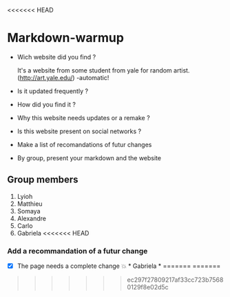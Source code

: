 <<<<<<< HEAD
# Markdown-warmup

* Wich website did you find ?

  It's a website from some student from yale for random artist.(http://art.yale.edu/) -automatic!


* Is it updated frequently ?

* How did you find it ?

* Why this website needs updates or a remake ?

* Is this website present on social networks ?

* Make a list of recomandations of futur changes

* By group, present your markdown and the website


## Group members

1. Lyioh
2. Matthieu
3. Somaya
4. Alexandre
5. Carlo
6. Gabriela
<<<<<<< HEAD

### Add a recommandation of a futur change

- [x] The page needs a complete change :boom: * Gabriela *
=======
=======
>>>>>>> ec297f27809217af33cc723b75680129f8e02d5c
